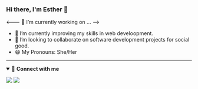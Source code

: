 ### Hi there, **I'm Esther** 👋

<--- 🔭 I’m currently working on ... -->
- 🌱 I’m currently improving my skills in web develoopment.
- 👯 I’m looking to collaborate on software development projects for social good.
- 😄 My Pronouns: She/Her

---

<details open>
<summary>🤝 <b>Connect with me</b></summary>

<p align = "center">
 
[<img src="https://img.shields.io/badge/twitter-%231DA1F2.svg?&style=for-the-badge&logo=twitter&logoColor=white" />](https://twitter.com/ess_wambo) 
[<img src="https://img.shields.io/badge/linkedin-%230077B5.svg?&style=for-the-badge&logo=linkedin&logoColor=white" />](https://www.linkedin.com/in/esther-wambui-6774a8171/)
</p>

</details>





